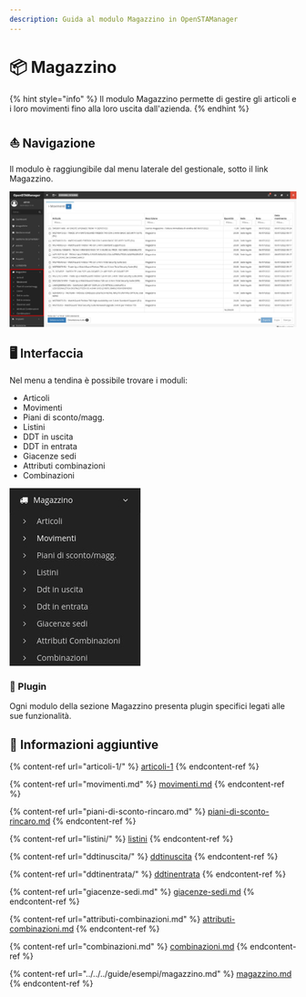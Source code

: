 ```yaml
---
description: Guida al modulo Magazzino in OpenSTAManager
---
```


# 📦 Magazzino

{% hint style="info" %}
Il modulo Magazzino permette di gestire gli articoli e i loro movimenti fino alla loro uscita dall'azienda.
{% endhint %}

## ⛵ Navigazione

Il modulo è raggiungibile dal menu laterale del gestionale, sotto il link Magazzino.

![](<../../../.gitbook/assets/image (632).png>)

## 🖥️ Interfaccia

Nel menu a tendina è possibile trovare i moduli:

* Articoli
* Movimenti
* Piani di sconto/magg.
* Listini
* DDT in uscita
* DDT in entrata
* Giacenze sedi
* Attributi combinazioni
* Combinazioni

&#x20;                                                                 <img src="../../../.gitbook/assets/image (612).png" alt="" data-size="original">

### 🔧 Plugin <a href="#plugin" id="plugin"></a>

Ogni modulo della sezione Magazzino presenta plugin specifici legati alle sue funzionalità.

## 🔽 Informazioni aggiuntive

{% content-ref url="articoli-1/" %}
[articoli-1](articoli-1/)
{% endcontent-ref %}

{% content-ref url="movimenti.md" %}
[movimenti.md](movimenti.md)
{% endcontent-ref %}

{% content-ref url="piani-di-sconto-rincaro.md" %}
[piani-di-sconto-rincaro.md](piani-di-sconto-rincaro.md)
{% endcontent-ref %}

{% content-ref url="listini/" %}
[listini](listini/)
{% endcontent-ref %}

{% content-ref url="ddtinuscita/" %}
[ddtinuscita](ddtinuscita/)
{% endcontent-ref %}

{% content-ref url="ddtinentrata/" %}
[ddtinentrata](ddtinentrata/)
{% endcontent-ref %}

{% content-ref url="giacenze-sedi.md" %}
[giacenze-sedi.md](giacenze-sedi.md)
{% endcontent-ref %}

{% content-ref url="attributi-combinazioni.md" %}
[attributi-combinazioni.md](attributi-combinazioni.md)
{% endcontent-ref %}

{% content-ref url="combinazioni.md" %}
[combinazioni.md](combinazioni.md)
{% endcontent-ref %}

{% content-ref url="../../../guide/esempi/magazzino.md" %}
[magazzino.md](../../../guide/esempi/magazzino.md)
{% endcontent-ref %}
